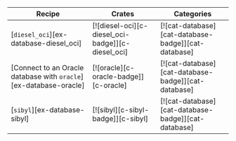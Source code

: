 | Recipe | Crates | Categories |
|--------|--------|------------|
| [`diesel_oci`][ex-database-diesel_oci] | [![diesel-oci][c-diesel_oci-badge]][c-diesel_oci] | [![cat-database][cat-database-badge]][cat-database] |
| [Connect to an Oracle database with `oracle`][ex-database-oracle] | [![oracle][c-oracle-badge]][c-oracle] | [![cat-database][cat-database-badge]][cat-database] |
| [`sibyl`][ex-database-sibyl] | [![sibyl][c-sibyl-badge]][c-sibyl] | [![cat-database][cat-database-badge]][cat-database] |
